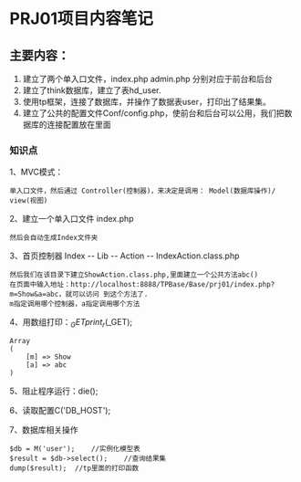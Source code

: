 # PRJ01项目内容笔记

## 主要内容：
1. 建立了两个单入口文件，index.php admin.php 分别对应于前台和后台
2. 建立了think数据库，建立了表hd_user.
3. 使用tp框架，连接了数据库，并操作了数据表user，打印出了结果集。
4. 建立了公共的配置文件Conf/config.php，使前台和后台可以公用，我们把数据库的连接配置放在里面


### 知识点

1、MVC模式：

	单入口文件，然后通过 Controller(控制器)，来决定是调用： Model(数据库操作)/ view(视图)

2、建立一个单入口文件
	index.php
	
	然后会自动生成Index文件夹

3、首页控制器
	Index -- Lib -- Action -- IndexAction.class.php
	
	然后我们在该目录下建立ShowAction.class.php,里面建立一个公共方法abc()
	在页面中输入地址：http://localhost:8888/TPBase/Base/prj01/index.php?m=Show&a=abc，就可以访问 到这个方法了.
	m指定调用哪个控制器，a指定调用哪个方法
	
4、用数组打印：$_GET
	print_r($_GET);	
	
	Array
	(
	    [m] => Show
	    [a] => abc
	)
    
5、阻止程序运行：die();

6、读取配置C('DB_HOST');

7、数据库相关操作
	
    $db = M('user');    //实例化模型表
    $result = $db->select();    //查询结果集
    dump($result);  //tp里面的打印函数
	